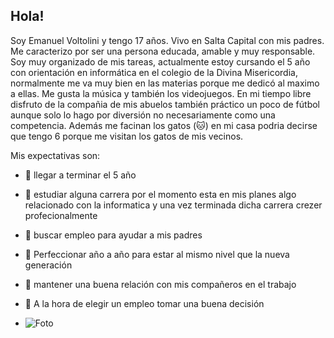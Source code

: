 ## Hola! 
Soy Emanuel Voltolini y tengo 17 años. Vivo en Salta Capital con mis padres. Me caracterizo por ser una persona educada, amable y muy responsable. Soy muy organizado de mis tareas, actualmente estoy cursando el 5 año con orientación en informática en el colegio de la Divina Misericordia, normalmente me va muy bien en las materias porque me dedicó al maximo a ellas.
Me gusta la música y también los videojuegos. En mi tiempo libre disfruto de la compañia de mis abuelos también práctico un poco de fútbol aunque solo lo hago por diversión no necesariamente como una competencia. Además me facinan los gatos (🐱) en mi casa podria decirse que tengo 6 porque me visitan los gatos de mis vecinos.

Mis expectativas son: 

- 🐶 llegar a terminar el 5 año

- 🐶 estudiar alguna carrera por el momento esta en mis planes algo relacionado con la informatica y una vez terminada dicha carrera crezer profecionalmente

- 🐶 buscar empleo para ayudar a mis padres

- 🐶 Perfeccionar año a año para estar al mismo nivel que la nueva generación

- 🐶 mantener una buena relación con mis compañeros en el trabajo

- 🐶 A la hora de elegir un empleo tomar una buena decisión


- ![Foto](https://github.com/EmanuelVoltolini/EmanuelVoltolini/assets/172198813/b7576e14-04ff-472e-8284-b961da3322c6)


